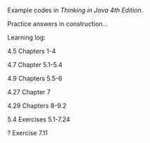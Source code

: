 Example codes in _Thinking in Java 4th Edition_.

Practice answers in construction...

Learning log: 

4.5 Chapters 1-4

4.7 Chapter 5.1-5.4

4.9 Chapters 5.5-6

4.27 Chapter 7

4.29 Chapters 8-9.2

5.4 Exercises 5.1-7.24

? Exercise 7.11